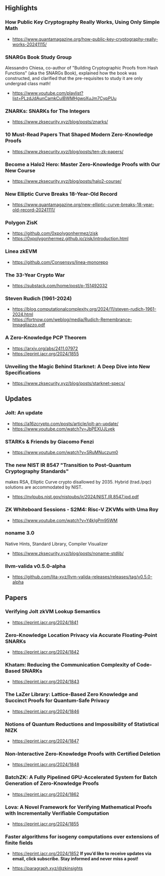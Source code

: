## Highlights
### How Public Key Cryptography Really Works, Using Only Simple Math
- <https://www.quantamagazine.org/how-public-key-cryptography-really-works-20241115/>
### SNARGs Book Study Group
Alessandro Chiesa, co-author of "Building Cryptographic Proofs from Hash Functions" (aka the SNARGs Book), explained how the book was constructed, and clarified that the pre-requisites to study it are only undergrad class math!
- <https://www.youtube.com/playlist?list=PLzdJdAunCamkCulBWMHgwoXuJm7CypPUu>
### ZNARKs: SNARKs for The Integers
- <https://www.zksecurity.xyz/blog/posts/znarks/>
### 10 Must-Read Papers That Shaped Modern Zero-Knowledge Proofs
- <https://www.zksecurity.xyz/blog/posts/ten-zk-papers/>
### Become a Halo2 Hero: Master Zero-Knowledge Proofs with Our New Course
- <https://www.zksecurity.xyz/blog/posts/halo2-course/>
### New Elliptic Curve Breaks 18-Year-Old Record
- <https://www.quantamagazine.org/new-elliptic-curve-breaks-18-year-old-record-20241111/>
### Polygon ZisK
- <https://github.com/0xpolygonhermez/zisk>
- <https://0xpolygonhermez.github.io/zisk/introduction.html>
### Linea zkEVM
- <https://github.com/Consensys/linea-monorepo>
### The 33-Year Crypto War
- <https://substack.com/home/post/p-151492032>
### Steven Rudich (1961-2024)
- <https://blog.computationalcomplexity.org/2024/11/steven-rudich-1961-2024.html>
- <https://fortnow.com/weblog/media/Rudich-Remembrance-Impagliazzo.pdf>
### A Zero-Knowledge PCP Theorem
- <https://arxiv.org/abs/2411.07972>
- <https://eprint.iacr.org/2024/1855>
### Unveiling the Magic Behind Starknet: A Deep Dive into New Specifications
- <https://www.zksecurity.xyz/blog/posts/starknet-specs/>

## Updates
### Jolt: An update
- <https://a16zcrypto.com/posts/article/jolt-an-update/>
- <https://www.youtube.com/watch?v=JbPEXUJLyek>
### STARKs & Friends by Giacomo Fenzi
- <https://www.youtube.com/watch?v=SRuMNuczum0>
### The new NIST IR 8547 "Transition to Post-Quantum Cryptography Standards" 
makes RSA, Elliptic Curve crypto disallowed by 2035. Hybrid (trad./pqc) solutions are accommodated by NIST.
- <https://nvlpubs.nist.gov/nistpubs/ir/2024/NIST.IR.8547.ipd.pdf>
### ZK Whiteboard Sessions - S2M4: Risc-V ZKVMs with Uma Roy
- <https://www.youtube.com/watch?v=Y4kIgPm95WM>
### noname 3.0
Native Hints, Standard Library, Compiler Visualizer
- <https://www.zksecurity.xyz/blog/posts/noname-stdlib/>
### llvm-valida v0.5.0-alpha
- <https://github.com/lita-xyz/llvm-valida-releases/releases/tag/v0.5.0-alpha>

## Papers
### Verifying Jolt zkVM Lookup Semantics
- <https://eprint.iacr.org/2024/1841>
### Zero-Knowledge Location Privacy via Accurate Floating-Point SNARKs
- <https://eprint.iacr.org/2024/1842>
### Khatam: Reducing the Communication Complexity of Code-Based SNARKs
- <https://eprint.iacr.org/2024/1843>
### The LaZer Library: Lattice-Based Zero Knowledge and Succinct Proofs for Quantum-Safe Privacy
- <https://eprint.iacr.org/2024/1846>
### Notions of Quantum Reductions and Impossibility of Statistical NIZK
- <https://eprint.iacr.org/2024/1847>
### Non-Interactive Zero-Knowledge Proofs with Certified Deletion
- <https://eprint.iacr.org/2024/1848>
### BatchZK: A Fully Pipelined GPU-Accelerated System for Batch Generation of Zero-Knowledge Proofs
- <https://eprint.iacr.org/2024/1862>
### Lova: A Novel Framework for Verifying Mathematical Proofs with Incrementally Verifiable Computation
- <https://eprint.iacr.org/2024/1855>
### Faster algorithms for isogeny computations over extensions of finite fields
- <https://eprint.iacr.org/2024/1852>
**If you’d like to receive updates via email, click subscribe. Stay informed and never miss a post!**

- <https://paragraph.xyz/@zkinsights>
